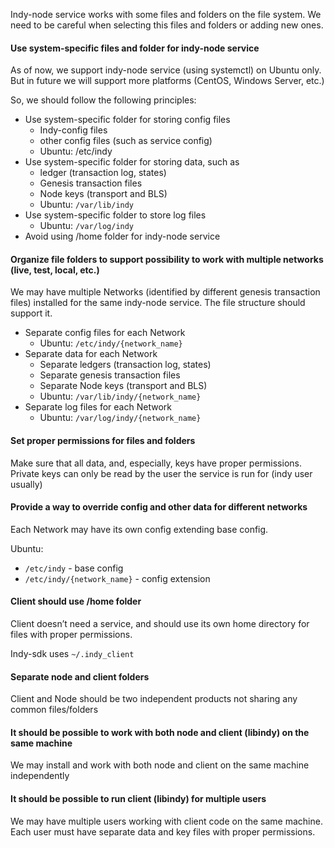Indy-node service works with some files and folders on the file system.
We need to be careful when selecting this files and folders or adding new ones.

#### Use system-specific files and folder for indy-node service
As of now, we support indy-node service (using systemctl) on Ubuntu only.
But in future we will support more platforms (CentOS, Windows Server, etc.)

So, we should follow the following principles:
- Use system-specific folder for storing config files
    - Indy-config files
    - other config files (such as service config)
    - Ubuntu: /etc/indy
- Use system-specific folder for storing data, such as 
    - ledger (transaction log, states)
    - Genesis transaction files
    - Node keys (transport and BLS)
    - Ubuntu: `/var/lib/indy`
- Use system-specific folder to store log files
    - Ubuntu: `/var/log/indy`
- Avoid using /home folder for indy-node service

#### Organize file folders to support possibility to work with multiple networks (live, test, local, etc.)
We may have multiple Networks (identified by different genesis transaction files) installed for the same indy-node service.
The file structure should support it.

- Separate config files for each Network
    - Ubuntu: `/etc/indy/{network_name}`
- Separate data for each Network
    - Separate ledgers (transaction log, states)
    - Separate genesis transaction files
    - Separate Node keys (transport and BLS)
    - Ubuntu: `/var/lib/indy/{network_name}`
- Separate log files for each Network
    - Ubuntu: `/var/log/indy/{network_name}`
    
    
#### Set proper permissions for files and folders
Make sure that all data, and, especially, keys have proper permissions.
Private keys can only be read by the user the service is run for (indy user usually)

#### Provide a way to override config and other data for different networks
Each Network may have its own config extending base config.

Ubuntu:
- `/etc/indy`  - base config
- `/etc/indy/{network_name}`  - config extension
    
#### Client should use /home folder
Client doesn’t need a service, and should use its own home directory for files with proper permissions.

Indy-sdk uses `~/.indy_client`

#### Separate node and client folders
Client and Node should be two independent products not sharing any common files/folders

#### It should be possible to work with both node and client (libindy) on the same machine
We may install and work with both node and client on the same machine independently

#### It should be possible to run client (libindy) for multiple users
We may have multiple users working with client code on the same machine. Each user must have separate data and key files with proper permissions.
